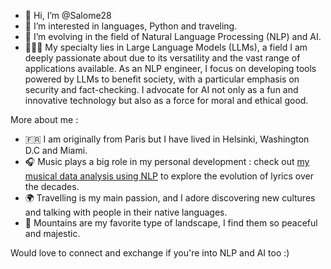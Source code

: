 - 👋 Hi, I’m @Salome28
- 👀 I’m interested in languages, Python and traveling.
- 🌱 I’m evolving in the field of Natural Language Processing (NLP) and AI.
- 👩🏽‍💻 My specialty lies in Large Language Models (LLMs), a field I am deeply passionate about due to its versatility and the vast range of applications available. As an NLP engineer, I focus on developing tools powered by LLMs to benefit society, with a particular emphasis on security and fact-checking. I advocate for AI not only as a fun and innovative technology but also as a force for moral and ethical good.

More about me : 
- 🇫🇷 I am originally from Paris but I have lived in Helsinki, Washington D.C and Miami.
- 🎧 Music plays a big role in my personal development : check out [my musical data analysis using NLP](https://medium.com/@salomenkb/baby-one-more-time-the-same-old-baby-through-the-years-uncovering-music-s-most-enduring-word-8534b1ae4c25) to explore the evolution of lyrics over the decades.
- 🌍 Travelling is my main passion, and I adore discovering new cultures and talking with people in their native languages. 
- 💙 Mountains are my favorite type of landscape, I find them so peaceful and majestic. 

Would love to connect and exchange if you're into NLP and AI too :)

<!---
Salome28/Salome28 is a ✨ special ✨ repository because its `README.md` (this file) appears on your GitHub profile.
You can click the Preview link to take a look at your changes.
--->
